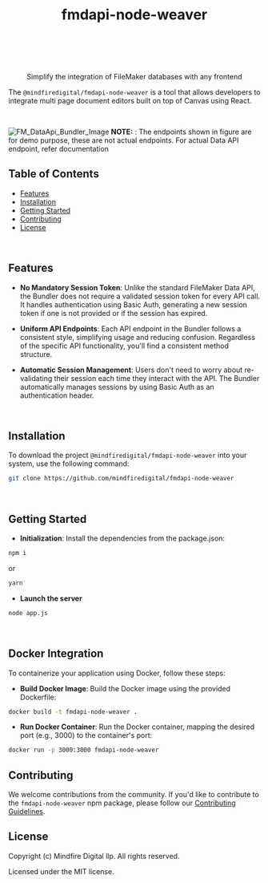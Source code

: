 <h1 align="center">fmdapi-node-weaver </h1><br><br>
<p align="center">
<!-- <a href="https://www.npmjs.com/package/@mindfiredigital/fmdapi-node-weaver"><img src="https://img.shields.io/npm/v/@mindfiredigital/fmdapi-node-weaver.svg?sanitize=true" alt="Version"></a>
<a href="https://www.npmjs.com/package/@mindfiredigital/fmdapi-node-weaver"><img src="https://img.shields.io/badge/PRs-welcome-brightgreen.svg" alt="PRs"></a> -->
</p>

<br>

<p align="center"> Simplify the integration of FileMaker databases with any frontend</p>

The `@mindfiredigital/fmdapi-node-weaver` is a tool that allows developers to integrate multi page document editors built on top of Canvas using React.

<br>

![FM_DataApi_Bundler_Image](https://github.com/BasudevBharatBhushan/node-data-api/assets/64151314/c225d6ac-2d87-4c28-84c7-a950a58d2d12)
**NOTE:** : The endpoints shown in figure are for demo purpose, these are not actual endpoints. For actual Data API endpoint, refer documentation

## Table of Contents

- [Features](#features)
- [Installation](#installation)
- [Getting Started](#getting-started)
- [Contributing](#contributing)
- [License](#license)

<br>

## Features

- **No Mandatory Session Token**: Unlike the standard FileMaker Data API, the Bundler does not require a validated session token for every API call. It handles authentication using Basic Auth, generating a new session token if one is not provided or if the session has expired.

- **Uniform API Endpoints**: Each API endpoint in the Bundler follows a consistent style, simplifying usage and reducing confusion. Regardless of the specific API functionality, you'll find a consistent method structure.

- **Automatic Session Management**: Users don't need to worry about re-validating their session each time they interact with the API. The Bundler automatically manages sessions by using Basic Auth as an authentication header.

<br>

## Installation

To download the project `@mindfiredigital/fmdapi-node-weaver` into your system, use the following command:

```bash
git clone https://github.com/mindfiredigital/fmdapi-node-weaver
```

<br>

## Getting Started

- **Initialization**: Install the dependencies from the package.json:

```bash
npm i
```

or

```bash
yarn
```

- **Launch the server**

```bash
node app.js
```

<br>

## Docker Integration

To containerize your application using Docker, follow these steps:

- **Build Docker Image**: Build the Docker image using the provided Dockerfile:

```bash
docker build -t fmdapi-node-weaver .
```

- **Run Docker Container**: Run the Docker container, mapping the desired port (e.g., 3000) to the container's port:

```bash
docker run -p 3000:3000 fmdapi-node-weaver
```

## Contributing

We welcome contributions from the community. If you'd like to contribute to the `fmdapi-node-weaver` npm package, please follow our [Contributing Guidelines](CONTRIBUTING.md).
<br>

## License

Copyright (c) Mindfire Digital llp. All rights reserved.

Licensed under the MIT license.
